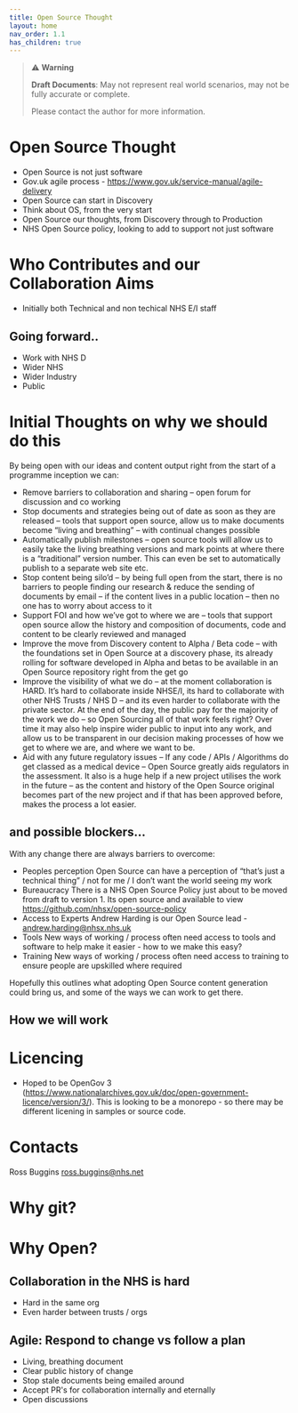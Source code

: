 ```yaml
---
title: Open Source Thought
layout: home
nav_order: 1.1
has_children: true
---
```

> ⚠️ **Warning**
>  
> **Draft Documents**: May not represent real world scenarios, may not be fully accurate or complete.
>
> Please contact the author for more information.
> 

# Open Source **Thought**
- Open Source is not just software
- Gov.uk agile process - https://www.gov.uk/service-manual/agile-delivery
- Open Source can start in Discovery
- Think about OS, from the very start
- Open Source our thoughts, from Discovery through to Production
- NHS Open Source policy, looking to add to support not just software

# Who Contributes and our Collaboration Aims

- Initially both Technical and non techical NHS E/I staff

## Going forward..
- Work with NHS D
- Wider NHS
- Wider Industry
- Public


# Initial Thoughts on why we should do this
By being open with our ideas and content output right from the start of a programme inception we can:
 
- Remove barriers to collaboration and sharing – open forum for discussion and co working
- Stop documents and strategies being out of date as soon as they are released – tools that support open source, allow us to make documents become “living and breathing” – with continual changes possible
- Automatically publish milestones – open source tools will allow us to easily take the living breathing versions and mark points at where there is a “traditional” version number. This can even be set to automatically publish to a separate web site etc.
- Stop content being silo’d – by being full open from the start, there is no barriers to people finding our research & reduce the sending of documents by email – if the content lives in a public location – then no one has to worry about access to it
- Support FOI and how we’ve got to where we are – tools that support open source allow the history and composition of documents, code and content to be clearly reviewed and managed
- Improve the move from Discovery content to Alpha / Beta code – with the foundations set in Open Source at a discovery phase, its already rolling for software developed in Alpha and betas to be available in an Open Source repository right from the get go
- Improve the visibility of what we do – at the moment collaboration is HARD. It’s hard to collaborate inside NHSE/I, its hard to collaborate with other NHS Trusts / NHS D – and its even harder to collaborate with the private sector. At the end of the day, the public pay for the majority of the work we do – so Open Sourcing all of that work feels right? Over time it may also help inspire wider public to input into any work, and allow us to be transparent in our decision making processes of how we get to where we are, and where we want to be.
- Aid with any future regulatory issues – If any code / APIs / Algorithms do get classed as a medical device – Open Source greatly aids regulators in the assessment. It also is a huge help if a new project utilises the work in the future – as the content and history of the Open Source original becomes part of the new project and if that has been approved before, makes the process a lot easier.
 
##  and possible blockers...

With any change there are always barriers to overcome:
 
- Peoples perception        Open Source can have a perception of “that’s just a technical thing” / not for me / I don’t want the world seeing my work
- Bureaucracy                     There is a NHS Open Source Policy just about to be moved from draft to version 1. Its open source and available to view https://github.com/nhsx/open-source-policy
- Access to Experts            Andrew Harding is our Open Source lead - andrew.harding@nhsx.nhs.uk
- Tools                                 New ways of working / process often need access to tools and software to help make it easier  - how to we make this easy?
- Training                            New ways of working / process often need access to training to ensure people are upskilled where required
 
Hopefully this outlines what adopting Open Source content generation could bring us, and some of the ways we can work to get there.
 

## How we will work

# Licencing
- Hoped to be OpenGov 3 (https://www.nationalarchives.gov.uk/doc/open-government-licence/version/3/). This is looking to be a monorepo - so there may be different licening in samples or source code.

# Contacts
Ross Buggins ross.buggins@nhs.net


# Why git?

# Why Open?


## Collaboration in the NHS is hard
- Hard in the same org
- Even harder between trusts / orgs

## Agile: Respond to change vs follow a plan
- Living, breathing document
- Clear public history of change
- Stop stale documents being emailed around
- Accept PR's for collaboration internally and eternally
- Open discussions
